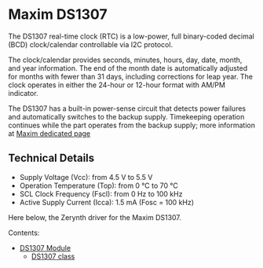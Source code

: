 # Maxim DS1307

The DS1307 real-time clock (RTC) is a low-power, full binary-coded decimal (BCD) clock/calendar controllable via I2C protocol.

The clock/calendar provides seconds, minutes, hours, day, date, month, and year information. The end of the month date is automatically adjusted for months with fewer than 31 days, including corrections for leap year. The clock operates in either the 24-hour or 12-hour format with AM/PM indicator.

The DS1307 has a built-in power-sense circuit that detects power failures and automatically switches to the backup supply. Timekeeping operation continues while the part operates from the backup supply; more information at [Maxim dedicated page](https://www.maximintegrated.com/en/products/digital/real-time-clocks/DS1307.html)

## Technical Details


* Supply Voltage (Vcc): from 4.5 V to 5.5 V
* Operation Temperature (Top): from 0 °C to 70 °C
* SCL Clock Frequency (Fscl): from 0 Hz to 100 kHz
* Active Supply Current (Icca): 1.5 mA (Fosc = 100 kHz)

Here below, the Zerynth driver for the Maxim DS1307.

Contents:

-   [DS1307 Module](/latest/reference/libs/maxim/ds1307/docs/ds1307/)
    -   [DS1307 class](/latest/reference/libs/maxim/ds1307/docs/ds1307/#ds1307-class)
<!--stackedit_data:
eyJoaXN0b3J5IjpbNDYzODk2ODddfQ==
-->
